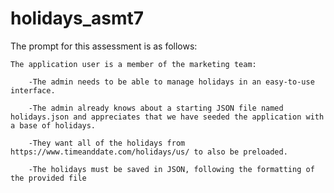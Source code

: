 # holidays_asmt7
The prompt for this assessment is as follows: 

	The application user is a member of the marketing team:

    	-The admin needs to be able to manage holidays in an easy-to-use interface.
			
    	-The admin already knows about a starting JSON file named holidays.json and appreciates that we have seeded the application with a base of holidays.
			
    	-They want all of the holidays from https://www.timeanddate.com/holidays/us/ to also be preloaded.
			
    	-The holidays must be saved in JSON, following the formatting of the provided file


